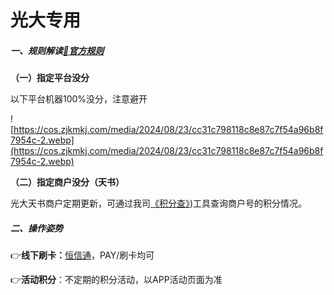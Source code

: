 # 光大专用

##### 一、规则解读[:link:官方规则](https://xyk.cebbank.com/cczs/static/synfile/attachment/202310/3.html)

**（一）指定平台没分**

以下平台机器100%没分，注意避开

![https://cos.zjkmkj.com/media/2024/08/23/cc31c798118c8e87c7f54a96b8f7954c-2.webp](https://cos.zjkmkj.com/media/2024/08/23/cc31c798118c8e87c7f54a96b8f7954c-2.webp)

**（二）指定商户没分（天书）**

光大天书商户定期更新，可通过我司[《积分查》](https://mcc.zjkmkj.com))工具查询商户号的积分情况。

##### 二、操作姿势

👉**线下刷卡：**[恒信通](tool/hxt.md)，PAY/刷卡均可

👉**活动积分**：不定期的积分活动，以APP活动页面为准
